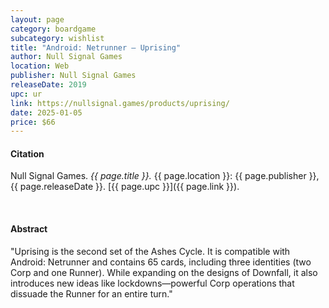 ```yaml
---
layout: page
category: boardgame
subcategory: wishlist
title: "Android: Netrunner – Uprising"
author: Null Signal Games
location: Web
publisher: Null Signal Games
releaseDate: 2019
upc: ur
link: https://nullsignal.games/products/uprising/
date: 2025-01-05
price: $66
---
```


#### Citation

Null Signal Games. *{{ page.title }}.* {{ page.location }}: {{ page.publisher }}, {{ page.releaseDate }}. [{{ page.upc }}]({{ page.link }}).

<br>


#### Abstract

"Uprising is the second set of the Ashes Cycle. It is compatible with Android: Netrunner and contains 65 cards, including three identities (two Corp and one Runner). While expanding on the designs of Downfall, it also introduces new ideas like lockdowns—powerful Corp operations that dissuade the Runner for an entire turn."
